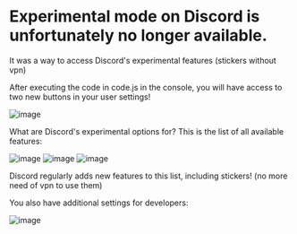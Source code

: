 # Experimental mode on Discord is unfortunately no longer available.


It was a way to access Discord's experimental features (stickers without vpn)

After executing the code in code.js in the console, you will have access to two new buttons in your user settings!

![image](https://user-images.githubusercontent.com/69462822/116251463-f98de800-a76e-11eb-819c-43da3ad02d68.png)


What are Discord's experimental options for?
This is the list of all available features:

![image](https://user-images.githubusercontent.com/69462822/116250010-a49da200-a76d-11eb-9971-f43d7d012317.png)
![image](https://user-images.githubusercontent.com/69462822/116250153-c0a14380-a76d-11eb-9376-49acc3666d66.png)
![image](https://user-images.githubusercontent.com/69462822/116250221-d282e680-a76d-11eb-9386-d5d6ed958092.png)

Discord regularly adds new features to this list, including stickers! (no more need of vpn to use them)


You also have additional settings for developers:

![image](https://user-images.githubusercontent.com/69462822/116250769-5046f200-a76e-11eb-9e28-ac9740a297d1.png)
